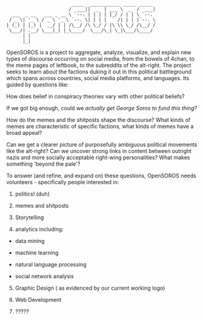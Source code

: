 ```
                        _____  ___________ _____ _____ 
                       /  ___||  _  | ___ \  _  /  ___|
  ___  _ __   ___ _ __ \ `--. | | | | |_/ / | | \ `--. 
 / _ \| '_ \ / _ \ '_ \ `--. \| | | |    /| | | |`--. \
| (_) | |_) |  __/ | | /\__/ /\ \_/ / |\ \\ \_/ /\__/ /
 \___/| .__/ \___|_| |_\____/  \___/\_| \_|\___/\____/ 
      | |                                              
      |_|                                                        
```

OpenSOROS is a project to aggregate, analyze, visualize, and explain new types of discourse occurring on social media, from the bowels of 4chan, to the meme pages of leftbook, to the subreddits of the alt-right. The project seeks to learn about the factions duking it out in this political battleground which spans across countries, social media platforms, and languages. Its guided by questions like:
     
How does belief in conspiracy theories vary with other political beliefs?
    
If we got big enough, could we *actually get George Soros to fund this thing*?
    
How do the memes and the shitposts shape the discourse? What kinds of memes are characteristic of specific factions, what kinds of memes have a broad appeal?
    
Can we get a clearer picture of purposefully ambiguous political movements like the alt-right? Can we uncover strong links in content between outright nazis and more socially acceptable right-wing personalities? What makes something 'beyond the pale'?

   
To answer (and refine, and expand on) these questions, OpenSOROS needs volunteers - specifically people interested in:


1. politics! (duh)    
    
2. memes and shitposts
  
3. Storytelling
   
4. analytics including:
   
- data mining
   
- machine learning
   
- natural language processing
   
- social network analysis
    
5. Graphic Design ( as evidenced by our current working logo)
   
6. Web Development   
    
6. ?????
